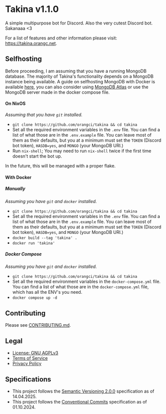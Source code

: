 # Takina v1.1.0
A simple multipurpose bot for Discord. Also the very cutest Discord bot. Sakanaaa <3

For a list of features and other information please visit: https://takina.orangc.net.

## Selfhosting
Before proceeding, I am assuming that you have a running MongoDB database. The majority of Takina's functionality depends on a MongoDB instance being available. A guide on selfhosting MongoDB with Docker is available [here](https://www.mongodb.com/docs/manual/tutorial/install-mongodb-community-with-docker/), you can also consider using [MongoDB Atlas](https://www.mongodb.com/products/platform/atlas-database) or use the MongoDB server made in the docker compose file.

#### On NixOS

*Assuming that you have `git` installed.*

- `git clone https://github.com/orangci/takina && cd takina`
- Set all the required environment variables in the `.env` file. You can find a list of what those are in the `.env.example` file. You can leave most of them as their defaults, but you at a minimum must set the `TOKEN` (Discord bot token), `HASDB=yes`, and  `MONGO` (your MongoDB URI.)
- Run `nix-shell`; You may need to run `nix-shell` twice if the first time doesn't start the bot up.

In the future, this will be managed with a proper flake.

#### With Docker

##### Manually

*Assuming you have `git` and `docker` installed.*

- `git clone https://github.com/orangci/takina && cd takina`
- Set all the required environment variables in the `.env` file. You can find a list of what those are in the `.env.example` file. You can leave most of them as their defaults, but you at a minimum must set the `TOKEN` (Discord bot token), `HASDB=yes`, and  `MONGO` (your MongoDB URI.)
- `docker build --tag 'takina' .`
- `docker run 'takina'`

##### Docker Compose

*Assuming you have `git` and `docker` installed.*

- `git clone https://github.com/orangci/takina && cd takina`
- Set all the required environment variables in the `docker-compose.yml` file. You can find a list of what those are in the `docker-compose.yml` file, which has all the ENV's you need.
- `docker compose up -d`

## Contributing
Please see [CONTRIBUTING.md](CONTRIBUTING.md).

## Legal
- [License: GNU AGPLv3](./LICENSE)
- [Terms of Service](https://orangc.net/takina/tos.html)
- [Privacy Policy](https://orangc.net/takina/privacy.html)

## Specifications
- This project follows the [Semantic Versioning 2.0.0](https://semver.org/) specification as of 14.04.2025.
- This project follows the [Conventional Commits](https://www.conventionalcommits.org/en/v1.0.0/) specification as of 01.10.2024.
<!-- note to self: count takina loc with: `git ls-files | grep '\.py$' | xargs wc -l | tail -n 1`, 9,839 as of 14.04.2025 -->